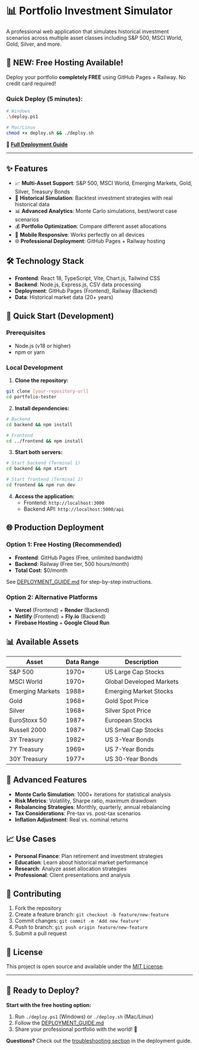 # 📊 Portfolio Investment Simulator

A professional web application that simulates historical investment scenarios across multiple asset classes including S&P 500, MSCI World, Gold, Silver, and more.

## 🚀 **NEW: Free Hosting Available!**

Deploy your portfolio **completely FREE** using GitHub Pages + Railway. No credit card required!

### Quick Deploy (5 minutes):
```bash
# Windows
.\deploy.ps1

# Mac/Linux  
chmod +x deploy.sh && ./deploy.sh
```

**📖 [Full Deployment Guide](DEPLOYMENT_GUIDE.md)**

---

## ✨ Features

- 📈 **Multi-Asset Support**: S&P 500, MSCI World, Emerging Markets, Gold, Silver, Treasury Bonds
- 🎯 **Historical Simulation**: Backtest investment strategies with real historical data
- 📊 **Advanced Analytics**: Monte Carlo simulations, best/worst case scenarios
- 💰 **Portfolio Optimization**: Compare different asset allocations
- 📱 **Mobile Responsive**: Works perfectly on all devices
- 🌐 **Professional Deployment**: GitHub Pages + Railway hosting

## 🛠️ Technology Stack

- **Frontend**: React 18, TypeScript, Vite, Chart.js, Tailwind CSS
- **Backend**: Node.js, Express.js, CSV data processing
- **Deployment**: GitHub Pages (Frontend), Railway (Backend)
- **Data**: Historical market data (20+ years)

## 🚀 Quick Start (Development)

### Prerequisites
- Node.js (v18 or higher)
- npm or yarn

### Local Development

1. **Clone the repository:**
```bash
git clone [your-repository-url]
cd portfolio-tester
```

2. **Install dependencies:**
```bash
# Backend
cd backend && npm install

# Frontend  
cd ../frontend && npm install
```

3. **Start both servers:**
```bash
# Start backend (Terminal 1)
cd backend && npm start

# Start frontend (Terminal 2)  
cd frontend && npm run dev
```

4. **Access the application:**
   - Frontend: `http://localhost:3000`
   - Backend API: `http://localhost:5000/api`

## 🌐 Production Deployment

### Option 1: Free Hosting (Recommended)
- **Frontend**: GitHub Pages (Free, unlimited bandwidth)
- **Backend**: Railway (Free tier, 500 hours/month)
- **Total Cost**: $0/month

See [DEPLOYMENT_GUIDE.md](DEPLOYMENT_GUIDE.md) for step-by-step instructions.

### Option 2: Alternative Platforms
- **Vercel** (Frontend) + **Render** (Backend)
- **Netlify** (Frontend) + **Fly.io** (Backend)
- **Firebase Hosting** + **Google Cloud Run**

## 📊 Available Assets

| Asset | Data Range | Description |
|-------|------------|-------------|
| S&P 500 | 1970+ | US Large Cap Stocks |
| MSCI World | 1970+ | Global Developed Markets |
| Emerging Markets | 1988+ | Emerging Market Stocks |
| Gold | 1968+ | Gold Spot Price |
| Silver | 1968+ | Silver Spot Price |
| EuroStoxx 50 | 1987+ | European Stocks |
| Russell 2000 | 1987+ | US Small Cap Stocks |
| 3Y Treasury | 1982+ | US 3-Year Bonds |
| 7Y Treasury | 1969+ | US 7-Year Bonds |
| 30Y Treasury | 1977+ | US 30-Year Bonds |

## 🔧 Advanced Features

- **Monte Carlo Simulation**: 1000+ iterations for statistical analysis
- **Risk Metrics**: Volatility, Sharpe ratio, maximum drawdown
- **Rebalancing Strategies**: Monthly, quarterly, annual rebalancing
- **Tax Considerations**: Pre-tax vs. post-tax scenarios
- **Inflation Adjustment**: Real vs. nominal returns

## 📈 Use Cases

- **Personal Finance**: Plan retirement and investment strategies
- **Education**: Learn about historical market performance
- **Research**: Analyze asset allocation strategies
- **Professional**: Client presentations and analysis

## 🤝 Contributing

1. Fork the repository
2. Create a feature branch: `git checkout -b feature/new-feature`
3. Commit changes: `git commit -m 'Add new feature'`
4. Push to branch: `git push origin feature/new-feature`
5. Submit a pull request

## 📄 License

This project is open source and available under the [MIT License](LICENSE).

---

## 🎯 Ready to Deploy?

**Start with the free hosting option:**

1. Run `./deploy.ps1` (Windows) or `./deploy.sh` (Mac/Linux)
2. Follow the [DEPLOYMENT_GUIDE.md](DEPLOYMENT_GUIDE.md)
3. Share your professional portfolio with the world! 🚀

**Questions?** Check out the [troubleshooting section](DEPLOYMENT_GUIDE.md#troubleshooting) in the deployment guide.
